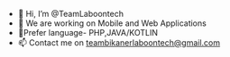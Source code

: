 - 👋 Hi, I’m @TeamLaboontech
- 👀 We are working on Mobile and Web Applications
- 💞️Prefer language- PHP,JAVA/KOTLIN
- 📫 Contact me on teambikanerlaboontech@gmail.com

<!---
TeamLaboontech/TeamLaboontech is a ✨ special ✨ repository because its `README.md` (this file) appears on your GitHub profile.
You can click the Preview link to take a look at your changes.
--->
